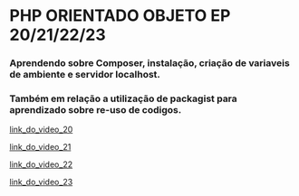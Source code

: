 # PHP ORIENTADO OBJETO EP 20/21/22/23
### Aprendendo sobre Composer, instalação, criação de variaveis de ambiente e servidor localhost.
### Também em relação a utilização de packagist para aprendizado sobre re-uso de codigos.

[link_do_video_20](https://www.youtube.com/watch?v=eydHUCb12Fo&list=PLwXQLZ3FdTVEau55kNj_zLgpXL4JZUg8I&index=20)

[link_do_video_21](https://www.youtube.com/watch?v=y4FesF5cqCQ&list=PLwXQLZ3FdTVEau55kNj_zLgpXL4JZUg8I&index=21)

[link_do_video_22](https://www.youtube.com/watch?v=aANESnxLUK0&list=PLwXQLZ3FdTVEau55kNj_zLgpXL4JZUg8I&index=22)

[link_do_video_23](https://www.youtube.com/watch?v=yT40dte8pJU&list=PLwXQLZ3FdTVEau55kNj_zLgpXL4JZUg8I&index=23)
